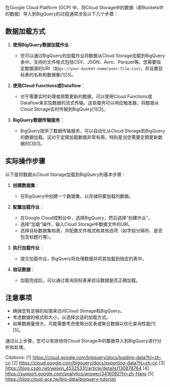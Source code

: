 在Google Cloud Platform (GCP) 中，将Cloud Storage中的数据（即Buckets中的数据）导入到BigQuery的过程通常涉及以下几个步骤：

## 数据加载方式

1. **使用BigQuery数据加载作业**：
   - 您可以通过BigQuery的加载作业将数据从Cloud Storage加载到BigQuery表中。支持的文件格式包括CSV、JSON、Avro、Parquet等。您需要指定数据源的URI（如`gs://your-bucket-name/your-file.csv`），并设置目标表的名称和数据集[1][3]。

2. **使用Cloud Functions或Dataflow**：
   - 对于需要实时处理或频繁更新的数据，可以使用Cloud Functions或Dataflow来实现数据的流式传输。这些服务可以响应触发器，将数据从Cloud Storage实时传输到BigQuery[1][3]。

3. **BigQuery数据传输服务**：
   - BigQuery提供了数据传输服务，可以自动化从Cloud Storage到BigQuery的数据加载。这对于定期加载数据非常有用，特别是当您需要定期更新数据时[3][1]。

## 实际操作步骤

以下是将数据从Cloud Storage加载到BigQuery的基本步骤：

1. **创建数据集**：
   - 在BigQuery中创建一个数据集，以存储将要加载的数据。

2. **配置加载作业**：
   - 在Google Cloud控制台中，选择BigQuery，然后选择“创建作业”。
   - 选择“加载”操作，输入Cloud Storage中数据文件的URI。
   - 选择目标数据集和表，并配置文件格式和其他选项（如字段分隔符、是否包含标题行等）。

3. **执行加载作业**：
   - 提交加载作业，BigQuery将处理数据并将其加载到指定的表中。

4. **验证数据**：
   - 加载完成后，可以通过查询目标表来验证数据是否正确加载。

## 注意事项

- 确保您有足够的权限来访问Cloud Storage和BigQuery。
- 考虑数据的格式和大小，以选择合适的加载方式。
- 如果数据量很大，可能需要考虑使用分区表或聚合数据以优化查询性能[1][5]。

通过以上步骤，您可以有效地将Cloud Storage中的数据导入到BigQuery进行分析和处理。

Citations:
[1] https://cloud.google.com/bigquery/docs/loading-data?hl=zh-cn
[2] https://cloud.google.com/bigquery/docs/exporting-data?hl=zh-cn
[3] https://blog.csdn.net/weixin_45325331/article/details/130878764
[4] https://support.google.com/analytics/answer/3416092?hl=zh-Hans
[5] https://blog.cloud-ace.tw/big-data/bigquery-tutorial/



